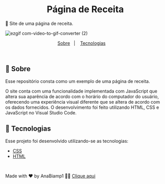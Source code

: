 <h1 align="center">
 Página de Receita
</h1>

🥘 Site de uma página de receita.

![ezgif com-video-to-gif-converter (2)](https://github.com/user-attachments/assets/c529e81f-fb36-4941-86e8-71eaa37a5e3d)


<p align="center">
  <a href="#page_with_curl-about">Sobre</a>&nbsp;&nbsp;&nbsp;|&nbsp;&nbsp;&nbsp;
  <a href="#hammer-technologies">Tecnologias</a>&nbsp;&nbsp;&nbsp;&nbsp;&nbsp;&nbsp;

</p>

</br>

## :page_with_curl: Sobre

Esse repositório consta como um exemplo de uma página de receita.

O site conta com uma funcionalidade implementada com JavaScript que altera sua aparência de acordo com o horário do computador do usuário, oferecendo uma experiência visual diferente que se altera de acordo com os dados fornecidos. O desenvolvimento foi feito utilizando HTML, CSS e JavaScript no Visual Studio Code.

## :hammer: Tecnologias

Esse projeto foi desenvolvido utilizando-se as tecnologias:

- [CSS](https://developer.mozilla.org/pt-BR/docs/Web/CSS/Reference)
- [HTML](https://developer.mozilla.org/pt-BR/docs/Learn_web_development/Getting_started/Your_first_website/Creating_the_content)


</br>

Made with ❤️ by AnaBiamp1 👋🏻 [Clique aqui ](https://github.com/Anabiamp1)
